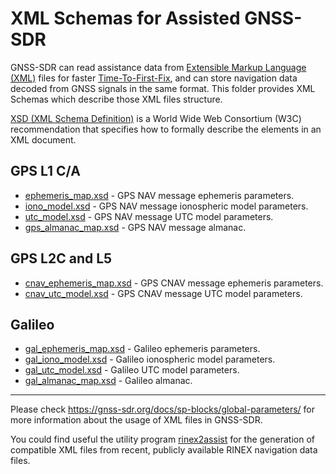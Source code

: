 # XML Schemas for Assisted GNSS-SDR

<!-- prettier-ignore-start -->
[comment]: # (
SPDX-License-Identifier: GPL-3.0-or-later
)

[comment]: # (
SPDX-FileCopyrightText: 2011-2021 Carles Fernandez-Prades <carles.fernandez@cttc.es>
)
<!-- prettier-ignore-end -->

GNSS-SDR can read assistance data from
[Extensible Markup Language (XML)](https://www.w3.org/XML/) files for faster
[Time-To-First-Fix](https://gnss-sdr.org/design-forces/availability/#time-to-first-fix-ttff),
and can store navigation data decoded from GNSS signals in the same format. This
folder provides XML Schemas which describe those XML files structure.

[XSD (XML Schema Definition)](https://www.w3.org/XML/Schema) is a World Wide Web
Consortium (W3C) recommendation that specifies how to formally describe the
elements in an XML document.

## GPS L1 C/A

- [ephemeris_map.xsd](./ephemeris_map.xsd) - GPS NAV message ephemeris
  parameters.
- [iono_model.xsd](./iono_model.xsd) - GPS NAV message ionospheric model
  parameters.
- [utc_model.xsd](./utc_model.xsd) - GPS NAV message UTC model parameters.
- [gps_almanac_map.xsd](./gps_almanac_map.xsd) - GPS NAV message almanac.

## GPS L2C and L5

- [cnav_ephemeris_map.xsd](./cnav_ephemeris_map.xsd) - GPS CNAV message
  ephemeris parameters.
- [cnav_utc_model.xsd](./cnav_utc_model.xsd) - GPS CNAV message UTC model
  parameters.

## Galileo

- [gal_ephemeris_map.xsd](./gal_ephemeris_map.xsd) - Galileo ephemeris
  parameters.
- [gal_iono_model.xsd](./gal_iono_model.xsd) - Galileo ionospheric model
  parameters.
- [gal_utc_model.xsd](./gal_utc_model.xsd) - Galileo UTC model parameters.
- [gal_almanac_map.xsd](./gal_almanac_map.xsd) - Galileo almanac.

---

Please check https://gnss-sdr.org/docs/sp-blocks/global-parameters/ for more
information about the usage of XML files in GNSS-SDR.

You could find useful the utility program
[rinex2assist](https://github.com/gnss-sdr/gnss-sdr/tree/next/utils/rinex2assist)
for the generation of compatible XML files from recent, publicly available RINEX
navigation data files.
